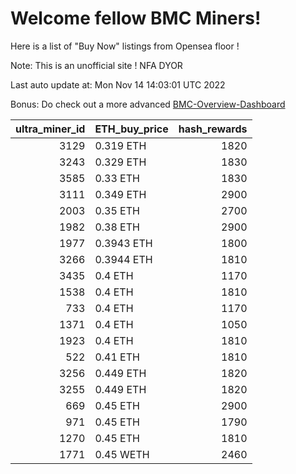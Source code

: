# Welcome fellow BMC Miners!
Here is a list of "Buy Now" listings from Opensea floor !

Note: This is an unofficial site ! NFA DYOR

Last auto update at: Mon Nov 14 14:03:01 UTC 2022

Bonus: Do check out a more advanced [BMC-Overview-Dashboard](https://dune.com/defifunk/BMC-Overview-Dashboard)


|   ultra_miner_id | ETH_buy_price   |   hash_rewards |
|-----------------:|:----------------|---------------:|
|             3129 | 0.319 ETH       |           1820 |
|             3243 | 0.329 ETH       |           1830 |
|             3585 | 0.33 ETH        |           1830 |
|             3111 | 0.349 ETH       |           2900 |
|             2003 | 0.35 ETH        |           2700 |
|             1982 | 0.38 ETH        |           2900 |
|             1977 | 0.3943 ETH      |           1800 |
|             3266 | 0.3944 ETH      |           1810 |
|             3435 | 0.4 ETH         |           1170 |
|             1538 | 0.4 ETH         |           1810 |
|              733 | 0.4 ETH         |           1170 |
|             1371 | 0.4 ETH         |           1050 |
|             1923 | 0.4 ETH         |           1810 |
|              522 | 0.41 ETH        |           1810 |
|             3256 | 0.449 ETH       |           1820 |
|             3255 | 0.449 ETH       |           1820 |
|              669 | 0.45 ETH        |           2900 |
|              971 | 0.45 ETH        |           1790 |
|             1270 | 0.45 ETH        |           1810 |
|             1771 | 0.45 WETH       |           2460 |